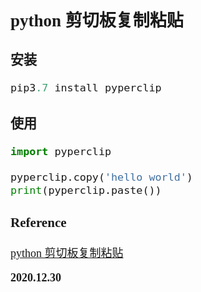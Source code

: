 <font size=4 face='楷体'>

## python 剪切板复制粘贴

### 安装

```python
pip3.7 install pyperclip
```

### 使用

```python
import pyperclip

pyperclip.copy('hello world')
print(pyperclip.paste())
```

### Reference

[python 剪切板复制粘贴](https://www.cnblogs.com/sea-stream/p/13548576.html)

**2020.12.30**
